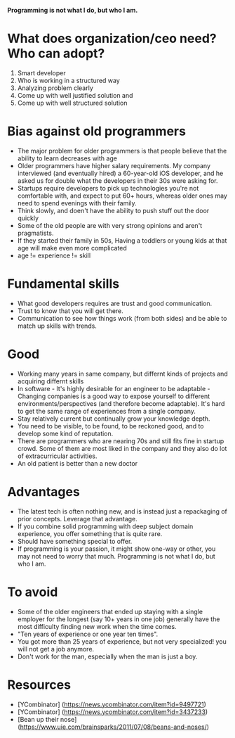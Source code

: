 **Programming is not what I do, but who I am.**

# What does organization/ceo need? Who can adopt?
1. Smart developer
1. Who is working in a structured way
1. Analyzing problem clearly
1. Come up with well justified solution and
1. Come up with well structured solution

# Bias against old programmers
* The major problem for older programmers is that people believe that the ability to learn decreases with age
* Older programmers have higher salary requirements. My company interviewed (and eventually hired) a 60-year-old iOS developer, and he asked us for double what the developers in their 30s were asking for.
* Startups require developers to pick up technologies you're not comfortable with, and expect to put 60+ hours, whereas older ones may need to spend evenings with their family.
* Think slowly, and doen't have the ability to push stuff out the door quickly
* Some of the old people are with very strong opinions and aren't pragmatists.
* If they started their family in 50s,  Having a toddlers or young kids at that age will make even more complicated
* age != experience != skill

# Fundamental skills
* What good developers requires are trust and good communication. 
* Trust to know that you will get there.
* Communication to see how things work (from both sides) and be able to match up skills with trends.

# Good
* Working many years in same company, but differnt kinds of projects and acquiring differnt skills
* In software - It's highly desirable for an engineer to be adaptable - Changing companies is a good way to expose yourself to different environments/perspectives (and therefore become adaptable). It's hard to get the same range of experiences from a single company.
* Stay relatively current but continually grow your knowledge depth.
* You need to be visible, to be found, to be reckoned good, and to develop some kind of reputation. 
* There are programmers who are nearing 70s and still fits fine in startup crowd. Some of them are most  liked in the company and they also do lot of extracurricular activities.
* An old patient is better than a new doctor

# Advantages
* The latest tech is often nothing new, and is instead just a repackaging of prior concepts. Leverage that advantage.
* If you combine solid programming with deep subject domain experience, you offer something that is quite rare.
* Should have something special to offer.
* If programming is your passion, it might show one-way or other, you may not need to worry that much. Programming is not what I do, but who I am.

# To avoid
* Some of the older engineers that ended up staying with a single employer for the longest (say 10+ years in one job) generally have the most difficulty finding new work when the time comes.
* "Ten years of experience or one year ten times".
* You got more than 25 years of experience, but not very specialized! you will not get a job anymore.
* Don't work for the man, especially when the man is just a boy.

# Resources
* [YCombinator] (https://news.ycombinator.com/item?id=9497721)
* [YCombinator] (https://news.ycombinator.com/item?id=3437233)
* [Bean up their nose] (https://www.uie.com/brainsparks/2011/07/08/beans-and-noses/)
